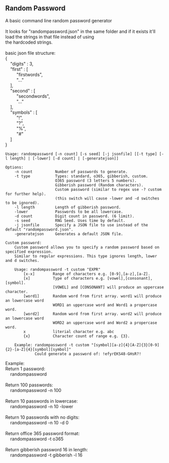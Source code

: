 Random Password
---------------

A basic command line random password generator<br />
<br />
It looks for "randompassword.json" in the same folder and if it exists it'll load the strings in that file instead of using<br />
the hardcoded strings.<br />
<br />
basic json file structure:<br />
{<br />
	&nbsp;&nbsp;&nbsp;&nbsp;"digits" : 3,<br />
	&nbsp;&nbsp;&nbsp;&nbsp;"first" : [<br />
	&nbsp;&nbsp;&nbsp;&nbsp;	&nbsp;&nbsp;&nbsp;&nbsp;"firstwords",<br />
	&nbsp;&nbsp;&nbsp;&nbsp;	&nbsp;&nbsp;&nbsp;&nbsp;"..."<br />
	&nbsp;&nbsp;&nbsp;&nbsp;],<br />
	&nbsp;&nbsp;&nbsp;&nbsp;"second" : [<br />
	&nbsp;&nbsp;&nbsp;&nbsp;	&nbsp;&nbsp;&nbsp;&nbsp;"secondwords",<br />
	&nbsp;&nbsp;&nbsp;&nbsp;	&nbsp;&nbsp;&nbsp;&nbsp;"..."<br />
	&nbsp;&nbsp;&nbsp;&nbsp;],<br />
	&nbsp;&nbsp;&nbsp;&nbsp;"symbols" : [<br />
	&nbsp;&nbsp;&nbsp;&nbsp;	&nbsp;&nbsp;&nbsp;&nbsp;"!",<br />
	&nbsp;&nbsp;&nbsp;&nbsp;	&nbsp;&nbsp;&nbsp;&nbsp;"?",<br />
	&nbsp;&nbsp;&nbsp;&nbsp;	&nbsp;&nbsp;&nbsp;&nbsp;"%",<br />
	&nbsp;&nbsp;&nbsp;&nbsp;	&nbsp;&nbsp;&nbsp;&nbsp;"#"<br />
	&nbsp;&nbsp;&nbsp;&nbsp;]<br />
}<br />
````CommandLine
Usage: randompassword [-n count] [-s seed] [-j jsonfile] [[-t type] [-l length] | [-lower] [-d count] | [-generatejson]]

Options:
    -n count          Number of passwords to generate.
    -t type           Types: standard, o365, gibberish, custom.
                      O365 password (3 letters 5 numbers).
                      Gibberish password (Random characters).
                      Custom password (similar to regex use -? custom for further help).
                      (this switch will cause -lower and -d switches to be ignored).
    -l length         Length of gibberish password.
    -lower            Passwords to be all lowercase.
    -d count          Digit count in password. (6 limit).
    -s seed           RNG Seed. Uses time by default.
    -j jsonfile       Specify a JSON file to use instead of the default "randompassword.json".
    -generatejson     Generates a default JSON file.

Custom password:
    Custom password allows you to specify a random password based on specified expression.
    Similar to regular expressions. This type ignores length, lower and d switches.

    Usage: randompassword -t custom "EXPR"
        [x-x]        Range of characters e.g. [0-9],[a-z],[a-Z].
        [x]          Type of characters e.g. [vowel],[consonant],[symbol].
                     [VOWEL] and [CONSONANT] will produce an uppercase character.
        [word1]      Random word from first array. word1 will produce an lowercase word
                     WORD1 an uppercase word and Word1 a propercase word.
        [word2]      Random word from first array. word2 will produce an lowercase word
                     WORD2 an uppercase word and Word2 a propercase word.
        x            literial character e.g. abc
        {x}          Character count of range e.g. {3}.

    Example: randompassword -t custom "[symbol][a-z]{4}[A-Z]{3}[0-9]{2}-[a-Z]{4}[symbol][symbol]"
             Could generate a password of: !efyrEKS48-GHsR?!
````
Example:<br />
Return 1 password:<br />
	&nbsp;&nbsp;&nbsp;&nbsp;randompassword<br />
<br />
Return 100 passwords:<br />
	&nbsp;&nbsp;&nbsp;&nbsp;randompassword -n 100<br />
	&nbsp;&nbsp;&nbsp;&nbsp;<br />
Return 10 passwords in lowercase:<br />
	&nbsp;&nbsp;&nbsp;&nbsp;randompassword -n 10 -lower<br />
	&nbsp;&nbsp;&nbsp;&nbsp;<br />
Return 10 passwords with no digits:<br />
	&nbsp;&nbsp;&nbsp;&nbsp;randompassword -n 10 -d 0<br />
	&nbsp;&nbsp;&nbsp;&nbsp;<br />
Return office 365 password format:<br />
	&nbsp;&nbsp;&nbsp;&nbsp;randompassword -t o365<br />
	&nbsp;&nbsp;&nbsp;&nbsp;<br />
Return gibberish password 16 in length:<br />
	&nbsp;&nbsp;&nbsp;&nbsp;randompassword -t gibberish -l 16<br />
